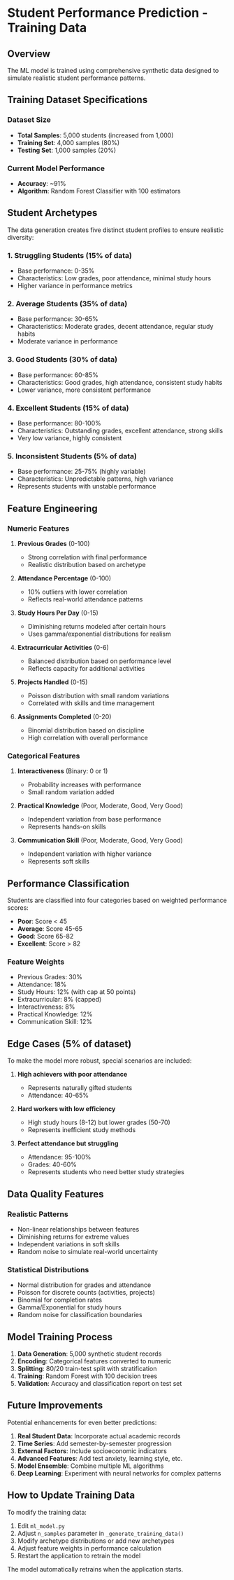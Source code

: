 # Student Performance Prediction - Training Data

## Overview
The ML model is trained using comprehensive synthetic data designed to simulate realistic student performance patterns.

## Training Dataset Specifications

### Dataset Size
- **Total Samples**: 5,000 students (increased from 1,000)
- **Training Set**: 4,000 samples (80%)
- **Testing Set**: 1,000 samples (20%)

### Current Model Performance
- **Accuracy**: ~91%
- **Algorithm**: Random Forest Classifier with 100 estimators

## Student Archetypes

The data generation creates five distinct student profiles to ensure realistic diversity:

### 1. Struggling Students (15% of data)
- Base performance: 0-35%
- Characteristics: Low grades, poor attendance, minimal study hours
- Higher variance in performance metrics

### 2. Average Students (35% of data)
- Base performance: 30-65%
- Characteristics: Moderate grades, decent attendance, regular study habits
- Moderate variance in performance

### 3. Good Students (30% of data)
- Base performance: 60-85%
- Characteristics: Good grades, high attendance, consistent study habits
- Lower variance, more consistent performance

### 4. Excellent Students (15% of data)
- Base performance: 80-100%
- Characteristics: Outstanding grades, excellent attendance, strong skills
- Very low variance, highly consistent

### 5. Inconsistent Students (5% of data)
- Base performance: 25-75% (highly variable)
- Characteristics: Unpredictable patterns, high variance
- Represents students with unstable performance

## Feature Engineering

### Numeric Features
1. **Previous Grades** (0-100)
   - Strong correlation with final performance
   - Realistic distribution based on archetype

2. **Attendance Percentage** (0-100)
   - 10% outliers with lower correlation
   - Reflects real-world attendance patterns

3. **Study Hours Per Day** (0-15)
   - Diminishing returns modeled after certain hours
   - Uses gamma/exponential distributions for realism

4. **Extracurricular Activities** (0-6)
   - Balanced distribution based on performance level
   - Reflects capacity for additional activities

5. **Projects Handled** (0-15)
   - Poisson distribution with small random variations
   - Correlated with skills and time management

6. **Assignments Completed** (0-20)
   - Binomial distribution based on discipline
   - High correlation with overall performance

### Categorical Features
1. **Interactiveness** (Binary: 0 or 1)
   - Probability increases with performance
   - Small random variation added

2. **Practical Knowledge** (Poor, Moderate, Good, Very Good)
   - Independent variation from base performance
   - Represents hands-on skills

3. **Communication Skill** (Poor, Moderate, Good, Very Good)
   - Independent variation with higher variance
   - Represents soft skills

## Performance Classification

Students are classified into four categories based on weighted performance scores:

- **Poor**: Score < 45
- **Average**: Score 45-65
- **Good**: Score 65-82
- **Excellent**: Score > 82

### Feature Weights
- Previous Grades: 30%
- Attendance: 18%
- Study Hours: 12% (with cap at 50 points)
- Extracurricular: 8% (capped)
- Interactiveness: 8%
- Practical Knowledge: 12%
- Communication Skill: 12%

## Edge Cases (5% of dataset)

To make the model more robust, special scenarios are included:

1. **High achievers with poor attendance**
   - Represents naturally gifted students
   - Attendance: 40-65%

2. **Hard workers with low efficiency**
   - High study hours (8-12) but lower grades (50-70)
   - Represents inefficient study methods

3. **Perfect attendance but struggling**
   - Attendance: 95-100%
   - Grades: 40-60%
   - Represents students who need better study strategies

## Data Quality Features

### Realistic Patterns
- Non-linear relationships between features
- Diminishing returns for extreme values
- Independent variations in soft skills
- Random noise to simulate real-world uncertainty

### Statistical Distributions
- Normal distribution for grades and attendance
- Poisson for discrete counts (activities, projects)
- Binomial for completion rates
- Gamma/Exponential for study hours
- Random noise for classification boundaries

## Model Training Process

1. **Data Generation**: 5,000 synthetic student records
2. **Encoding**: Categorical features converted to numeric
3. **Splitting**: 80/20 train-test split with stratification
4. **Training**: Random Forest with 100 decision trees
5. **Validation**: Accuracy and classification report on test set

## Future Improvements

Potential enhancements for even better predictions:

1. **Real Student Data**: Incorporate actual academic records
2. **Time Series**: Add semester-by-semester progression
3. **External Factors**: Include socioeconomic indicators
4. **Advanced Features**: Add test anxiety, learning style, etc.
5. **Model Ensemble**: Combine multiple ML algorithms
6. **Deep Learning**: Experiment with neural networks for complex patterns

## How to Update Training Data

To modify the training data:

1. Edit `ml_model.py`
2. Adjust `n_samples` parameter in `_generate_training_data()`
3. Modify archetype distributions or add new archetypes
4. Adjust feature weights in performance calculation
5. Restart the application to retrain the model

The model automatically retrains when the application starts.
